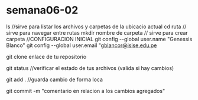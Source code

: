 # semana06-02

ls //sirve para listar los archivos y carpetas de la ubicacio actual
cd ruta // sirve para navegar entre rutas
mkdir nombre de carpeta // sirve para crear carpeta
//CONFIGURACION INICIAL
git config --global user.name "Genessis Blanco"
git config --global user.email "gblancor@isise.edu.pe

git clone enlace de tu repositorio

git status //verificar el estado de  tus archivos (valida si hay cambios)

git add .  //guarda cambio de forma loca

git commit -m "comentario en relacion a los cambios agregados"